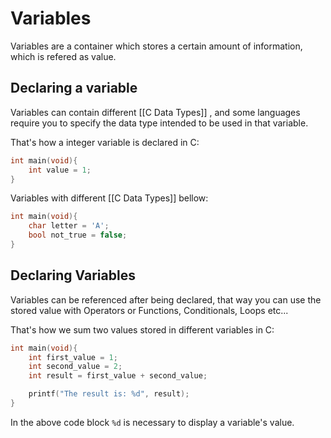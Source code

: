 # Variables
Variables are a container which stores a certain amount of information, which is refered as value. 

## Declaring a variable
Variables can contain different [[C Data Types]] , and some languages require you to specify the data type intended to be used in that variable.

That's how a integer variable is declared in C:
```C 
int main(void){
    int value = 1; 
}
```

Variables with different [[C Data Types]] bellow:

```C
int main(void){
    char letter = 'A';
    bool not_true = false;
}
```

## Declaring Variables
Variables can be referenced after being declared, that way you can use the stored value with Operators or Functions, Conditionals, Loops etc...

That's how we sum two values stored in different variables in C:
```C
int main(void){
    int first_value = 1;
    int second_value = 2;
    int result = first_value + second_value;

    printf("The result is: %d", result);
}
```
In the above code block `%d` is necessary to display a variable's value. 
